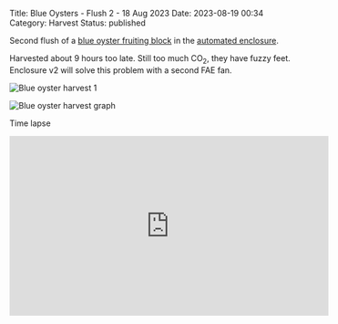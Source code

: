 Title: Blue Oysters - Flush 2 - 18 Aug 2023
Date: 2023-08-19 00:34
Category: Harvest
Status: published

Second flush of a [blue oyster fruiting block](https://northspore.com/collections/mushroom-fruiting-block-kits/products/blue-oyster-fruiting-block) in the [automated enclosure]({filename}enclosure-automation.md).

Harvested about 9 hours too late. Still too much CO<sub>2</sub>, they have fuzzy feet. Enclosure v2 will solve this problem with a second FAE fan.

![Blue oyster harvest 1]({attach}images/blue_oyster_harvest_flush_2.jpg)

![Blue oyster harvest graph]({attach}images/harvest_graph_081823.png)

Time lapse

<iframe width="560" height="315" src="https://www.youtube.com/embed/_dqh9IgNR3c?si=I25JoGDl99OgZ5aH" title="YouTube video player" frameborder="0" allow="accelerometer; autoplay; clipboard-write; encrypted-media; gyroscope; picture-in-picture; web-share" allowfullscreen></iframe>
